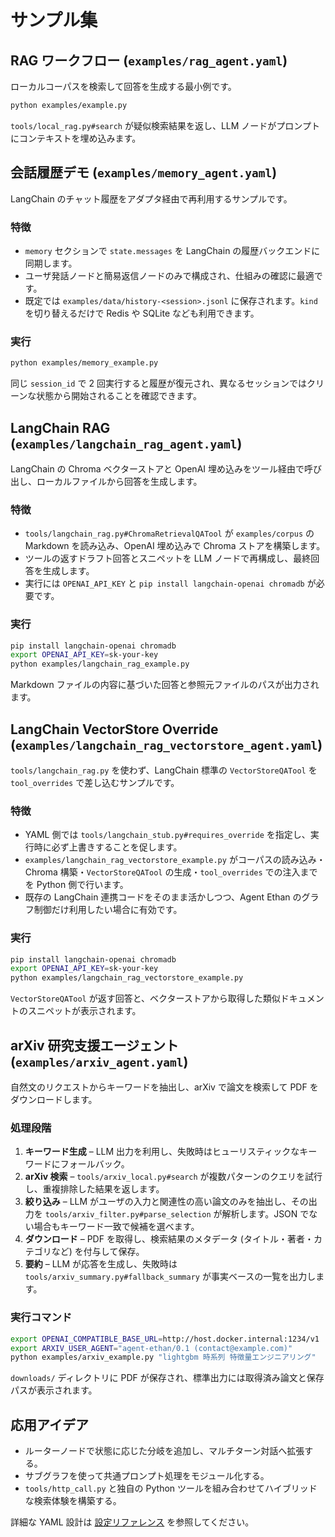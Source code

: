 # サンプル集

## RAG ワークフロー (`examples/rag_agent.yaml`)

ローカルコーパスを検索して回答を生成する最小例です。

```bash
python examples/example.py
```

`tools/local_rag.py#search` が疑似検索結果を返し、LLM ノードがプロンプトにコンテキストを埋め込みます。

## 会話履歴デモ (`examples/memory_agent.yaml`)

LangChain のチャット履歴をアダプタ経由で再利用するサンプルです。

### 特徴

- `memory` セクションで `state.messages` を LangChain の履歴バックエンドに同期します。
- ユーザ発話ノードと簡易返信ノードのみで構成され、仕組みの確認に最適です。
- 既定では `examples/data/history-<session>.jsonl` に保存されます。`kind` を切り替えるだけで Redis や SQLite なども利用できます。

### 実行

```bash
python examples/memory_example.py
```

同じ `session_id` で 2 回実行すると履歴が復元され、異なるセッションではクリーンな状態から開始されることを確認できます。

## LangChain RAG (`examples/langchain_rag_agent.yaml`)

LangChain の Chroma ベクターストアと OpenAI 埋め込みをツール経由で呼び出し、ローカルファイルから回答を生成します。

### 特徴

- `tools/langchain_rag.py#ChromaRetrievalQATool` が `examples/corpus` の Markdown を読み込み、OpenAI 埋め込みで Chroma ストアを構築します。
- ツールの返すドラフト回答とスニペットを LLM ノードで再構成し、最終回答を生成します。
- 実行には `OPENAI_API_KEY` と `pip install langchain-openai chromadb` が必要です。

### 実行

```bash
pip install langchain-openai chromadb
export OPENAI_API_KEY=sk-your-key
python examples/langchain_rag_example.py
```

Markdown ファイルの内容に基づいた回答と参照元ファイルのパスが出力されます。

## LangChain VectorStore Override (`examples/langchain_rag_vectorstore_agent.yaml`)

`tools/langchain_rag.py` を使わず、LangChain 標準の `VectorStoreQATool` を `tool_overrides` で差し込むサンプルです。

### 特徴

- YAML 側では `tools/langchain_stub.py#requires_override` を指定し、実行時に必ず上書きすることを促します。
- `examples/langchain_rag_vectorstore_example.py` がコーパスの読み込み・Chroma 構築・`VectorStoreQATool` の生成・`tool_overrides` での注入までを Python 側で行います。
- 既存の LangChain 連携コードをそのまま活かしつつ、Agent Ethan のグラフ制御だけ利用したい場合に有効です。

### 実行

```bash
pip install langchain-openai chromadb
export OPENAI_API_KEY=sk-your-key
python examples/langchain_rag_vectorstore_example.py
```

`VectorStoreQATool` が返す回答と、ベクターストアから取得した類似ドキュメントのスニペットが表示されます。

## arXiv 研究支援エージェント (`examples/arxiv_agent.yaml`)

自然文のリクエストからキーワードを抽出し、arXiv で論文を検索して PDF をダウンロードします。

### 処理段階

1. **キーワード生成** – LLM 出力を利用し、失敗時はヒューリスティックなキーワードにフォールバック。
2. **arXiv 検索** – `tools/arxiv_local.py#search` が複数パターンのクエリを試行し、重複排除した結果を返します。
3. **絞り込み** – LLM がユーザの入力と関連性の高い論文のみを抽出し、その出力を `tools/arxiv_filter.py#parse_selection` が解析します。JSON でない場合もキーワード一致で候補を選べます。
4. **ダウンロード** – PDF を取得し、検索結果のメタデータ (タイトル・著者・カテゴリなど) を付与して保存。
5. **要約** – LLM が応答を生成し、失敗時は `tools/arxiv_summary.py#fallback_summary` が事実ベースの一覧を出力します。

### 実行コマンド

```bash
export OPENAI_COMPATIBLE_BASE_URL=http://host.docker.internal:1234/v1
export ARXIV_USER_AGENT="agent-ethan/0.1 (contact@example.com)"
python examples/arxiv_example.py "lightgbm 時系列 特徴量エンジニアリング"
```

`downloads/` ディレクトリに PDF が保存され、標準出力には取得済み論文と保存パスが表示されます。

## 応用アイデア

- ルーターノードで状態に応じた分岐を追加し、マルチターン対話へ拡張する。
- サブグラフを使って共通プロンプト処理をモジュール化する。
- `tools/http_call.py` と独自の Python ツールを組み合わせてハイブリッドな検索体験を構築する。

詳細な YAML 設計は [設定リファレンス](configuration.md) を参照してください。
